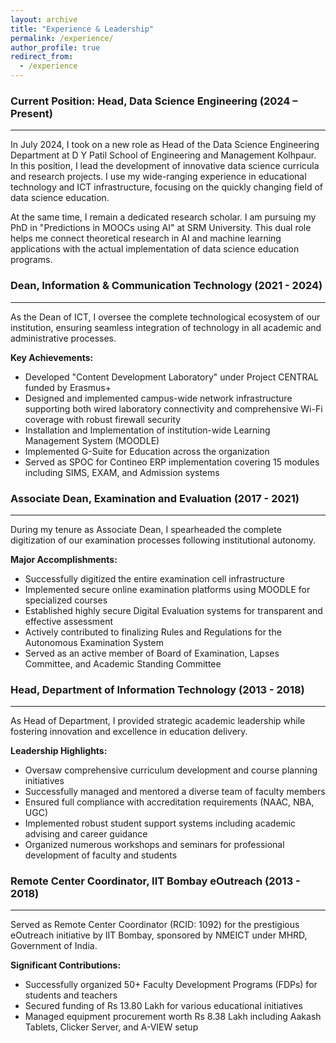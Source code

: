```yaml
---
layout: archive
title: "Experience & Leadership"
permalink: /experience/
author_profile: true
redirect_from:
  - /experience
---
```


### Current Position: Head, Data Science Engineering (2024 – Present)
---
In July 2024, I took on a new role as Head of the Data Science Engineering Department at D Y Patil School of Engineering and Management Kolhpaur. In this position, I lead the development of innovative data science curricula and research projects. I use my wide-ranging experience in educational technology and ICT infrastructure, focusing on the quickly changing field of data science education. 

At the same time, I remain a dedicated research scholar. I am pursuing my PhD in "Predictions in MOOCs using AI" at SRM University. This dual role helps me connect theoretical research in AI and machine learning applications with the actual implementation of data science education programs.

### Dean, Information & Communication Technology (2021 - 2024)
---

As the Dean of ICT, I oversee the complete technological ecosystem of our institution, ensuring seamless integration of technology in all academic and administrative processes.

**Key Achievements:**
* Developed "Content Development Laboratory" under Project CENTRAL funded by Erasmus+ 
* Designed and implemented campus-wide network infrastructure supporting both wired laboratory connectivity and comprehensive Wi-Fi coverage with robust firewall security
* Installation and Implementation of institution-wide Learning Management System (MOODLE) 
* Implemented G-Suite for Education across the organization 
* Served as SPOC for Contineo ERP implementation covering 15 modules including SIMS, EXAM, and Admission systems

### Associate Dean, Examination and Evaluation (2017 - 2021)
---

During my tenure as Associate Dean, I spearheaded the complete digitization of our examination processes following institutional autonomy.

**Major Accomplishments:**
* Successfully digitized the entire examination cell infrastructure 
* Implemented secure online examination platforms using MOODLE for specialized courses 
* Established highly secure Digital Evaluation systems for transparent and effective assessment 
* Actively contributed to finalizing Rules and Regulations for the Autonomous Examination System 
* Served as an active member of Board of Examination, Lapses Committee, and Academic Standing Committee

### Head, Department of Information Technology (2013 - 2018)
---

As Head of Department, I provided strategic academic leadership while fostering innovation and excellence in education delivery.

**Leadership Highlights:**
* Oversaw comprehensive curriculum development and course planning initiatives 
* Successfully managed and mentored a diverse team of faculty members 
* Ensured full compliance with accreditation requirements (NAAC, NBA, UGC) 
* Implemented robust student support systems including academic advising and career guidance 
* Organized numerous workshops and seminars for professional development of faculty and students

### Remote Center Coordinator, IIT Bombay eOutreach (2013 - 2018)
---

Served as Remote Center Coordinator (RCID: 1092) for the prestigious eOutreach initiative by IIT Bombay, sponsored by NMEICT under MHRD, Government of India.

**Significant Contributions:**
* Successfully organized 50+ Faculty Development Programs (FDPs) for students and teachers 
* Secured funding of Rs 13.80 Lakh for various educational initiatives 
* Managed equipment procurement worth Rs 8.38 Lakh including Aakash Tablets, Clicker Server, and A-VIEW setup 
